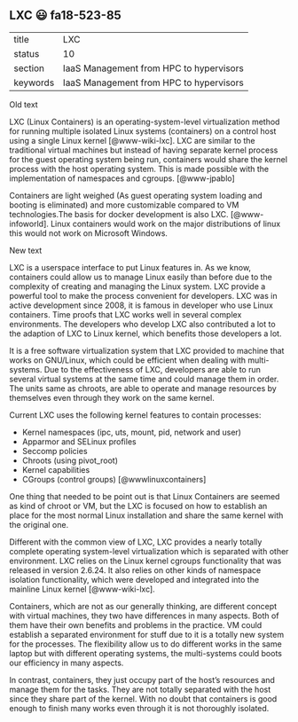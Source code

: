 ## LXC :smiley: fa18-523-85


|          |                                         |
| -------- | --------------------------------------- |
| title    | LXC                                     | 
| status   | 10                                      |
| section  | IaaS Management from HPC to hypervisors |
| keywords | IaaS Management from HPC to hypervisors |

Old text   

     
LXC (Linux Containers) is an operating-system-level virtualization
method for running multiple isolated Linux systems (containers) on a
control host using a single Linux kernel [@www-wiki-lxc]. LXC are
similar to the traditional virtual machines but instead of having
separate kernel process for the guest operating system being run,
containers would share the kernel process with the host operating
system. This is made possible with the implementation of namespaces
and cgroups. [@www-jpablo]

Containers are light weighed (As guest operating system loading and
booting is eliminated) and more customizable compared to VM
technologies.The basis for docker development is also
LXC. [@www-infoworld]. Linux containers would work on the major
distributions of linux this would not work on Microsoft Windows.   


New text

LXC is a userspace interface to put Linux features in. As we know, containers could allow us to manage Linux easily than before due to the complexity of creating and managing the Linux system. LXC provide a powerful tool to make the process convenient for developers.
LXC was in active development since 2008, it is famous in developer who use Linux containers. Time proofs that LXC works well in several complex environments. The developers who develop LXC also contributed a lot to the adaption of LXC to Linux kernel, which benefits those developers a lot.   

It is a free software virtualization system that LXC provided to machine that works on GNU/Linux, which could be efficient when dealing with multi-systems. Due to the effectiveness of LXC, developers are able to run several virtual systems at the same time and could manage them in order. The units same as chroots, are able to operate and manage resources by themselves even through they work on the same kernel.   

Current LXC uses the following kernel features to contain processes:  

* Kernel namespaces (ipc, uts, mount, pid, network and user)
* Apparmor and SELinux profiles
* Seccomp policies
* Chroots (using pivot_root)
* Kernel capabilities
* CGroups (control groups) [@wwwlinuxcontainers]   

One thing that needed to be point out is that Linux Containers are seemed as kind of chroot or VM, but the LXC is focused on how to establish an place for the most normal Linux installation and share the same kernel with the original one.   

Different with the common view of LXC, LXC provides a nearly totally complete operating system-level virtualization which is separated with other environment. LXC relies on the Linux kernel cgroups functionality that was released in version 2.6.24. It also relies on other kinds of namespace isolation functionality, which were developed and integrated into the mainline Linux kernel [@www-wiki-lxc].   

Containers, which are not as our generally thinking, are different concept with virtual machines, they two have differences in many aspects. Both of them have their own benefits and problems in the practice. VM could establish a separated environment for stuff due to it is a totally new system for the processes. The flexibility allow us to do different works in the same laptop but with different operating systems, the multi-systems could boots our efficiency in many aspects.   

In contrast, containers, they just occupy part of the host’s resources and manage them for the tasks. They are not totally separated with the host since they share part of the kernel. With no doubt that containers is good enough to finish many works even through it is not thoroughly isolated.   
  
